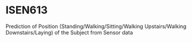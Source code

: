 # ISEN613
Prediction of Position (Standing/Walking/Sitting/Walking Upstairs/Walking Downstairs/Laying) of the Subject from Sensor data
